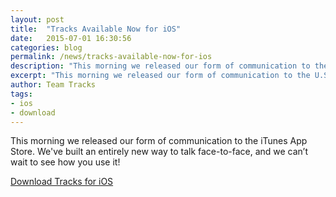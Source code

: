 ```yaml
---
layout: post
title:  "Tracks Available Now for iOS"
date:   2015-07-01 16:30:56
categories: blog
permalink: /news/tracks-available-now-for-ios
description: "This morning we released our form of communication to the U.S. App Store."
excerpt: "This morning we released our form of communication to the U.S. App Store. Tracks is a new way to talk face-to-face, and we can’t wait to see how you use it!"
author: Team Tracks
tags:
- ios
- download
---
```


This morning we released our form of communication to the iTunes App Store. We've built an entirely new way to talk face-to-face, and we can’t wait to see how you use it!

[Download Tracks for iOS]


[Download Tracks for iOS]: https://itunes.apple.com/app/apple-store/id991383515?pt=117131894&ct=WebsiteArticle&mt=8
